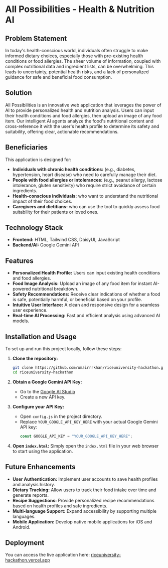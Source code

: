 # All Possibilities - Health & Nutrition AI

##  Problem Statement
In today's health-conscious world, individuals often struggle to make informed dietary choices, especially those with pre-existing health conditions or food allergies. The sheer volume of information, coupled with complex nutritional data and ingredient lists, can be overwhelming. This leads to uncertainty, potential health risks, and a lack of personalized guidance for safe and beneficial food consumption.

##  Solution
All Possibilities is an innovative web application that leverages the power of AI to provide personalized health and nutrition analysis. Users can input their health conditions and food allergies, then upload an image of any food item. Our intelligent AI agents analyze the food's nutritional content and cross-reference it with the user's health profile to determine its safety and suitability, offering clear, actionable recommendations.

##  Beneficiaries
This application is designed for:
*   **Individuals with chronic health conditions:** (e.g., diabetes, hypertension, heart disease) who need to carefully manage their diet.
*   **People with food allergies or intolerances:** (e.g., peanut allergy, lactose intolerance, gluten sensitivity) who require strict avoidance of certain ingredients.
*   **Health-conscious individuals:** who want to understand the nutritional impact of their food choices.
*   **Caregivers and dietitians:** who can use the tool to quickly assess food suitability for their patients or loved ones.

##  Technology Stack
*   **Frontend:** HTML, Tailwind CSS, DaisyUI, JavaScript
*   **Backend/AI:** Google Gemini API

##  Features
*   **Personalized Health Profile:** Users can input existing health conditions and food allergies.
*   **Food Image Analysis:** Upload an image of any food item for instant AI-powered nutritional breakdown.
*   **Safety Recommendations:** Receive clear indications of whether a food is safe, potentially harmful, or beneficial based on your profile.
*   **Intuitive User Interface:** A clean and responsive design for a seamless user experience.
*   **Real-time AI Processing:** Fast and efficient analysis using advanced AI models.

##  Installation and Usage
To set up and run this project locally, follow these steps:

1.  **Clone the repository:**
    ```bash
    git clone https://github.com/umairrrkhan/riceuniversity-hackathon.git
    cd riceuniversity-hackathon
    ```

2.  **Obtain a Google Gemini API Key:**
    *   Go to the [Google AI Studio](https://aistudio.google.com/)
    *   Create a new API key.

3.  **Configure your API Key:**
    *   Open `config.js` in the project directory.
    *   Replace `YOUR_GOOGLE_API_KEY_HERE` with your actual Google Gemini API key:
        ```javascript
        const GOOGLE_API_KEY = "YOUR_GOOGLE_API_KEY_HERE";
        ```

4.  **Open `index.html`:**
    Simply open the `index.html` file in your web browser to start using the application.

##  Future Enhancements
*   **User Authentication:** Implement user accounts to save health profiles and analysis history.
*   **Dietary Tracking:** Allow users to track their food intake over time and generate reports.
*   **Recipe Suggestions:** Provide personalized recipe recommendations based on health profiles and safe ingredients.
*   **Multi-language Support:** Expand accessibility by supporting multiple languages.
*   **Mobile Application:** Develop native mobile applications for iOS and Android.

##  Deployment
You can access the live application here: [riceuniversity-hackathon.vercel.app](https://riceuniversity-hackathon.vercel.app)